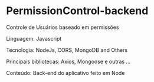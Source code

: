 # PermissionControl-backend

Controle de Usuários baseado em permissões

Linguagem: Javascript

Tecnologia: NodeJs, CORS, MongoDB and Others

Principais bibliotecas: Axios, Mongoose e outras ...

Conteúdo: Back-end do aplicativo feito em Node
